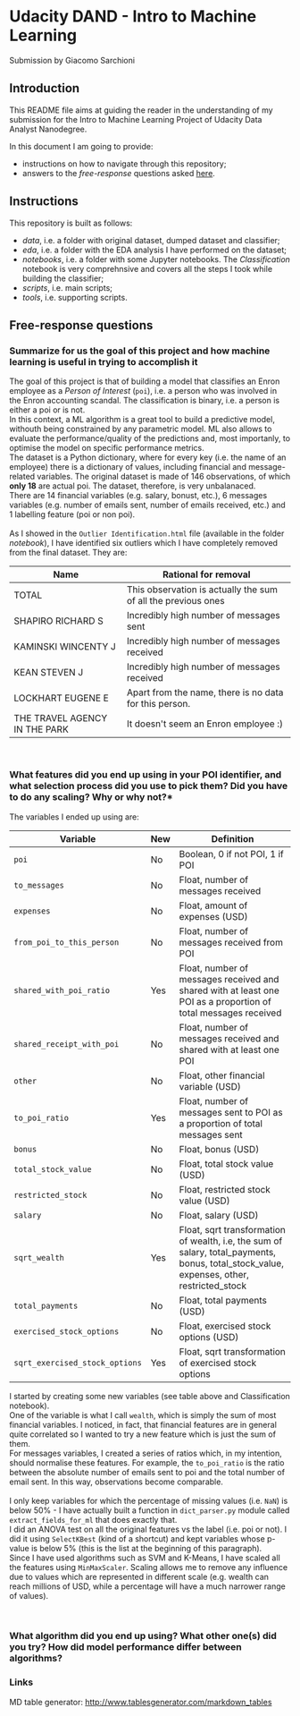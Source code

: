 # Udacity DAND - Intro to Machine Learning
Submission by Giacomo Sarchioni

## Introduction
This README file aims at guiding the reader in the understanding of my 
submission for the Intro to Machine Learning Project
of Udacity Data Analyst Nanodegree.

In this document I am going to provide:
* instructions on how to navigate through this repository;
* answers to the *free-response* questions asked [here](https://docs.google.com/document/d/1NDgi1PrNJP7WTbfSUuRUnz8yzs5nGVTSzpO7oeNTEWA/pub?embedded=true).

## Instructions
This repository is built as follows:
* *data*, i.e. a folder with original dataset, dumped dataset and classifier;
* *eda*, i.e. a folder with the EDA analysis I have performed on the dataset;
* *notebooks*, i.e. a folder with some Jupyter notebooks. The *Classification* notebook is very comprehnsive and covers all the steps I took while building the classifier;
* *scripts*, i.e. main scripts;
* *tools*, i.e. supporting scripts.


## Free-response questions
### Summarize for us the goal of this project and how machine learning is useful in trying to accomplish it

The goal of this project is that of building a model that classifies an Enron employee as a *Person of Interest* (`poi`), i.e. a person who was involved in the Enron accounting scandal. The classification is binary,
i.e. a person is either a poi or is not.
<br>In this context, a ML algorithm is a great tool to build a predictive model, withouth being constrained by any parametric model. ML also allows to evaluate the performance/quality of the predictions and, most importanly, to optimise the model on specific performance metrics.
<br>The dataset is a Python dictionary, where for every 
key (i.e. the name of an employee) there is a dictionary of values,
including financial and message-related variables. The original 
dataset is made of 146 observations, of which **only 18** are
actual poi. The dataset, therefore, is very unbalanaced.
<br>There are 14 financial variables (e.g. salary, bonust, etc.), 6 messages variables (e.g. number of emails sent, number of emails received, etc.) and 1 labelling feature (poi or non poi).
<br>
<br>
As I showed in the `Outlier Identification.html` file (available in the folder *notebook*), I have identified six outliers which I have 
completely removed from the final dataset. They are:

| Name                          | Rational for removal                                                        |
|-------------------------------|---------------------------------------------------------------|
| TOTAL                         | This observation is actually the sum of all the previous ones |
| SHAPIRO RICHARD S             | Incredibly high number of messages sent                       |
| KAMINSKI WINCENTY J           | Incredibly high number of messages received                   |
| KEAN STEVEN J                 | Incredibly high number of messages received                   |
| LOCKHART EUGENE E             | Apart from the name, there is no data for this person.        |
| THE TRAVEL AGENCY IN THE PARK | It doesn't seem an Enron employee :)                          |

<br>

### What features did you end up using in your POI identifier, and what selection process did you use to pick them? Did you have to do any scaling? Why or why not?*

The variables I ended up using are:

| Variable                       | New | Definition                                                                                                                                |
|--------------------------------|-----|-------------------------------------------------------------------------------------------------------------------------------------------|
| `poi`                          | No  |  Boolean, 0 if not POI, 1 if POI                                                                                                          |
| `to_messages`                  | No  | Float, number of messages received                                                                                                        |
| `expenses`                    | No  | Float, amount of expenses (USD)                                                                                                           |
| `from_poi_to_this_person`      | No  | Float, number of messages received from POI                                                                                               |
| `shared_with_poi_ratio`        | Yes | Float, number of messages received and shared with at least one POI as a proportion of total messages received                            |
| `shared_receipt_with_poi`      | No  | Float, number of messages received and shared with at least one POI                                                                       |
| `other`                        | No  | Float, other financial variable (USD)                                                                                                     |
| `to_poi_ratio`                 | Yes | Float, number of messages sent to POI as a proportion of total messages sent                                                              |
| `bonus`                        | No  | Float, bonus (USD)                                                                                                                        |
| `total_stock_value`            | No  | Float, total stock value (USD)                                                                                                            |
| `restricted_stock`             | No  | Float, restricted stock value (USD)                                                                                                       |
| `salary`                       | No  | Float, salary (USD)                                                                                                                       |
| `sqrt_wealth`                  | Yes | Float, sqrt transformation of wealth, i.e, the sum of salary, total_payments, bonus, total_stock_value, expenses, other, restricted_stock |
| `total_payments`               | No  | Float, total payments (USD)                                                                                                               |
| `exercised_stock_options`      | No  | Float, exercised stock options (USD)                                                                                                      |
| `sqrt_exercised_stock_options` | Yes | Float, sqrt transformation of exercised stock options                                                                                     |

I started by creating some new variables (see table above and Classification notebook).
<br>One of the variable is what I call `wealth`, which is simply the sum of most financial variables. I noticed, in fact, that financial features are in general quite correlated so I wanted to try a new feature which is just the sum of them.
<br>For messages variables, I created a series of ratios which, in my intention, should normalise these features. For example, the `to_poi_ratio` is the ratio between the absolute number of emails sent to poi and the total number of email sent. In this way, observations become comparable.
<br>
<br>
I only keep variables for which the percentage of missing values (i.e. `NaN`) is below 50% - I have actually built a function in `dict_parser.py` module called `extract_fields_for_ml` that does exactly that.
<br>
I did an ANOVA test on all the original features vs the label (i.e. poi or not). I did it using `SelectKBest` (kind of a shortcut) and kept variables whose p-value is below 5% (this is the list at the beginning of this paragraph).
<br>
Since I have used algorithms such as SVM and K-Means, I have scaled all the features using `MinMaxScaler`. Scaling allows me to remove any influence due to values which are represented in different scale (e.g. wealth can reach millions of USD, while a percentage will have a much narrower range of values).

<br>

### What algorithm did you end up using? What other one(s) did you try? How did model performance differ between algorithms?




### Links
MD table generator: http://www.tablesgenerator.com/markdown_tables 
